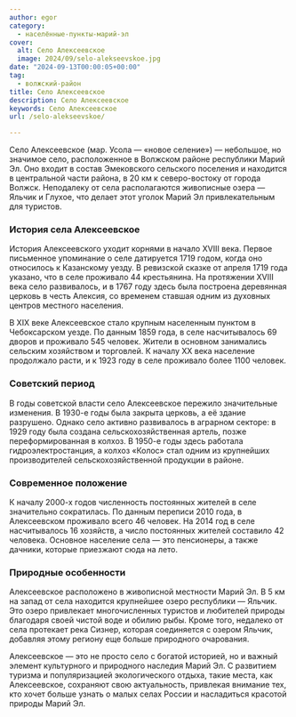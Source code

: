 ```yaml
---
author: egor
category:
  - населённые-пункты-марий-эл
cover:
  alt: Село Алексеевское
  image: 2024/09/selo-alekseevskoe.jpg
date: "2024-09-13T00:00:05+00:00"
tag:
  - волжский-район
title: Село Алексеевское
description: Село Алексеевское
keywords: Село Алексеевское
url: /selo-alekseevskoe/

---
```

Село Алексеевское (мар. Усола — «новое селение») — небольшое, но значимое село, расположенное в Волжском районе республики Марий Эл. Оно входит в состав Эмековского сельского поселения и находится в центральной части района, в 20 км к северо-востоку от города Волжск. Неподалеку от села располагаются живописные озера — Яльчик и Глухое, что делает этот уголок Марий Эл привлекательным для туристов.

### История села Алексеевское

История Алексеевского уходит корнями в начало XVIII века. Первое письменное упоминание о селе датируется 1719 годом, когда оно относилось к Казанскому уезду. В ревизской сказке от апреля 1719 года указано, что в селе проживало 44 крестьянина. На протяжении XVIII века село развивалось, и в 1767 году здесь была построена деревянная церковь в честь Алексия, со временем ставшая одним из духовных центров местного населения.

В XIX веке Алексеевское стало крупным населенным пунктом в Чебоксарском уезде. По данным 1859 года, в селе насчитывалось 69 дворов и проживало 545 человек. Жители в основном занимались сельским хозяйством и торговлей. К началу XX века население продолжало расти, и к 1923 году в селе проживало более 1100 человек.

### Советский период

В годы советской власти село Алексеевское пережило значительные изменения. В 1930-е годы была закрыта церковь, а её здание разрушено. Однако село активно развивалось в аграрном секторе: в 1929 году была создана сельскохозяйственная артель, позже переформированная в колхоз. В 1950-е годы здесь работала гидроэлектростанция, а колхоз «Колос» стал одним из крупнейших производителей сельскохозяйственной продукции в районе.

### Современное положение

К началу 2000-х годов численность постоянных жителей в селе значительно сократилась. По данным переписи 2010 года, в Алексеевском проживало всего 46 человек. На 2014 год в селе насчитывалось 16 хозяйств, а число постоянных жителей составило 42 человека. Основное население села — это пенсионеры, а также дачники, которые приезжают сюда на лето.

### Природные особенности

Алексеевское расположено в живописной местности Марий Эл. В 5 км на запад от села находится крупнейшее озеро республики — Яльчик. Это озеро привлекает многочисленных туристов и любителей природы благодаря своей чистой воде и обилию рыбы. Кроме того, недалеко от села протекает река Сизнер, которая соединяется с озером Яльчик, добавляя этому региону еще больше природного очарования.

Алексеевское — это не просто село с богатой историей, но и важный элемент культурного и природного наследия Марий Эл. С развитием туризма и популяризацией экологического отдыха, такие места, как Алексеевское, сохраняют свою актуальность, привлекая внимание тех, кто хочет больше узнать о малых селах России и насладиться красотой природы Марий Эл.
